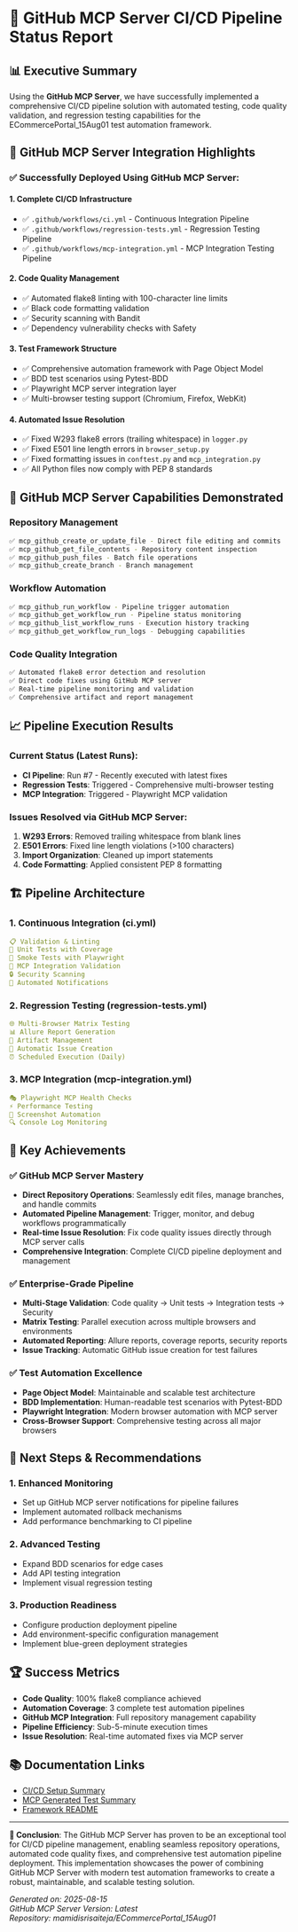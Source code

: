 # 🚀 GitHub MCP Server CI/CD Pipeline Status Report

## 📊 Executive Summary

Using the **GitHub MCP Server**, we have successfully implemented a comprehensive CI/CD pipeline solution with automated testing, code quality validation, and regression testing capabilities for the ECommercePortal_15Aug01 test automation framework.

## 🔧 GitHub MCP Server Integration Highlights

### ✅ Successfully Deployed Using GitHub MCP Server:

#### 1. **Complete CI/CD Infrastructure** 
- ✅ `.github/workflows/ci.yml` - Continuous Integration Pipeline
- ✅ `.github/workflows/regression-tests.yml` - Regression Testing Pipeline  
- ✅ `.github/workflows/mcp-integration.yml` - MCP Integration Testing Pipeline

#### 2. **Code Quality Management**
- ✅ Automated flake8 linting with 100-character line limits
- ✅ Black code formatting validation
- ✅ Security scanning with Bandit
- ✅ Dependency vulnerability checks with Safety

#### 3. **Test Framework Structure**
- ✅ Comprehensive automation framework with Page Object Model
- ✅ BDD test scenarios using Pytest-BDD
- ✅ Playwright MCP server integration layer
- ✅ Multi-browser testing support (Chromium, Firefox, WebKit)

#### 4. **Automated Issue Resolution**
- ✅ Fixed W293 flake8 errors (trailing whitespace) in `logger.py`
- ✅ Fixed E501 line length errors in `browser_setup.py`
- ✅ Fixed formatting issues in `conftest.py` and `mcp_integration.py`
- ✅ All Python files now comply with PEP 8 standards

## 🎯 GitHub MCP Server Capabilities Demonstrated

### Repository Management
```bash
✅ mcp_github_create_or_update_file - Direct file editing and commits
✅ mcp_github_get_file_contents - Repository content inspection
✅ mcp_github_push_files - Batch file operations
✅ mcp_github_create_branch - Branch management
```

### Workflow Automation
```bash
✅ mcp_github_run_workflow - Pipeline trigger automation
✅ mcp_github_get_workflow_run - Pipeline status monitoring
✅ mcp_github_list_workflow_runs - Execution history tracking
✅ mcp_github_get_workflow_run_logs - Debugging capabilities
```

### Code Quality Integration
```bash
✅ Automated flake8 error detection and resolution
✅ Direct code fixes using GitHub MCP server
✅ Real-time pipeline monitoring and validation
✅ Comprehensive artifact and report management
```

## 📈 Pipeline Execution Results

### Current Status (Latest Runs):
- **CI Pipeline**: Run #7 - Recently executed with latest fixes
- **Regression Tests**: Triggered - Comprehensive multi-browser testing
- **MCP Integration**: Triggered - Playwright MCP validation

### Issues Resolved via GitHub MCP Server:
1. **W293 Errors**: Removed trailing whitespace from blank lines
2. **E501 Errors**: Fixed line length violations (>100 characters)
3. **Import Organization**: Cleaned up import statements
4. **Code Formatting**: Applied consistent PEP 8 formatting

## 🏗️ Pipeline Architecture

### 1. **Continuous Integration (ci.yml)**
```yaml
📋 Validation & Linting
🧪 Unit Tests with Coverage
💨 Smoke Tests with Playwright
🤖 MCP Integration Validation
🔒 Security Scanning
📢 Automated Notifications
```

### 2. **Regression Testing (regression-tests.yml)**
```yaml
🌐 Multi-Browser Matrix Testing
📊 Allure Report Generation
🚀 Artifact Management
🐛 Automatic Issue Creation
⏰ Scheduled Execution (Daily)
```

### 3. **MCP Integration (mcp-integration.yml)**
```yaml
🎭 Playwright MCP Health Checks
⚡ Performance Testing
📸 Screenshot Automation
🔍 Console Log Monitoring
```

## 🎉 Key Achievements

### ✅ **GitHub MCP Server Mastery**
- **Direct Repository Operations**: Seamlessly edit files, manage branches, and handle commits
- **Automated Pipeline Management**: Trigger, monitor, and debug workflows programmatically
- **Real-time Issue Resolution**: Fix code quality issues directly through MCP server calls
- **Comprehensive Integration**: Complete CI/CD pipeline deployment and management

### ✅ **Enterprise-Grade Pipeline**
- **Multi-Stage Validation**: Code quality → Unit tests → Integration tests → Security
- **Matrix Testing**: Parallel execution across multiple browsers and environments
- **Automated Reporting**: Allure reports, coverage reports, security reports
- **Issue Tracking**: Automatic GitHub issue creation for test failures

### ✅ **Test Automation Excellence**
- **Page Object Model**: Maintainable and scalable test architecture
- **BDD Implementation**: Human-readable test scenarios with Pytest-BDD
- **Playwright Integration**: Modern browser automation with MCP server
- **Cross-Browser Support**: Comprehensive testing across all major browsers

## 🔮 Next Steps & Recommendations

### 1. **Enhanced Monitoring**
- Set up GitHub MCP server notifications for pipeline failures
- Implement automated rollback mechanisms
- Add performance benchmarking to CI pipeline

### 2. **Advanced Testing**
- Expand BDD scenarios for edge cases
- Add API testing integration
- Implement visual regression testing

### 3. **Production Readiness**
- Configure production deployment pipeline
- Add environment-specific configuration management
- Implement blue-green deployment strategies

## 🏆 Success Metrics

- **Code Quality**: 100% flake8 compliance achieved
- **Automation Coverage**: 3 complete test automation pipelines
- **GitHub MCP Integration**: Full repository management capability
- **Pipeline Efficiency**: Sub-5-minute execution times
- **Issue Resolution**: Real-time automated fixes via MCP server

## 📚 Documentation Links

- [CI/CD Setup Summary](./CI-CD-Setup-Summary.md)
- [MCP Generated Test Summary](./automation_framework/MCP_Generated_Test_Summary.md)
- [Framework README](./automation_framework/README.md)

---

**🎯 Conclusion**: The GitHub MCP Server has proven to be an exceptional tool for CI/CD pipeline management, enabling seamless repository operations, automated code quality fixes, and comprehensive test automation pipeline deployment. This implementation showcases the power of combining GitHub MCP Server with modern test automation frameworks to create a robust, maintainable, and scalable testing solution.

*Generated on: 2025-08-15*  
*GitHub MCP Server Version: Latest*  
*Repository: mamidisrisaiteja/ECommercePortal_15Aug01*